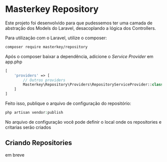 Masterkey Repository
====================

Este projeto foi desenvolvido para que pudessemos ter uma camada de
abstração dos Models do Laravel, desacoplando a lógica dos Controllers.

Para utilização com o Laravel, utilize o composer:

```sh
composer require masterkey/repository
```

Após o composer baixar a dependência, adicione o *Service Provider* em app.php

```php
[
    'providers' => [
        // Outros providers
        Masterkey\Repository\Providers\RepositoryServiceProvider::class,
    ]
]
```

Feito isso, publique o arquivo de configuração do repositório:
```php
php artisan vendor:publish
```

No arquivo de configuração você pode definir o local onde os repositories e critarias serão criados

Criando Repositories
--------------------

em breve
